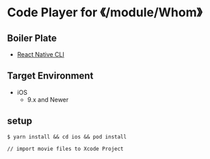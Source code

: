 # Code Player for 《/module/Whom》

## Boiler Plate

- [React Native CLI](https://github.com/react-native-community/cli)

## Target Environment  

- iOS
    - 9.x and Newer

## setup

    $ yarn install && cd ios && pod install

    // import movie files to Xcode Project